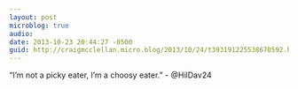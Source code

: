 ```yaml
---
layout: post
microblog: true
audio: 
date: 2013-10-23 20:44:27 -0500
guid: http://craigmcclellan.micro.blog/2013/10/24/t393191225538670592.html
---
```

“I’m not a picky eater, I’m a choosy eater.” - @HilDav24
